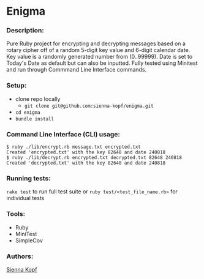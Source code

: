 # Enigma

### Description:
Pure Ruby project for encrypting and decrypting messages based on a rotary cipher off of a random 5-digit key value and 6-digit calendar date. Key value is a randomly generated number from (0..99999). Date is set to Today's Date as default but can also be inputted. Fully tested using Minitest and run through Commmand Line Interface commands. 

### Setup: 
- clone repo locally
  - `git clone git@github.com:sienna-kopf/enigma.git`
- `cd enigma`
- `bundle install` 

### Command Line Interface (CLI) usage: 
```
$ ruby ./lib/encrypt.rb message.txt encrypted.txt
Created 'encrypted.txt' with the key 82648 and date 240818
$ ruby ./lib/decrypt.rb encrypted.txt decrypted.txt 82648 240818
Created 'decrypted.txt' with the key 82648 and date 240818
```

### Running tests:
`rake test` to run full test suite or `ruby test/<test_file_name.rb>` for individual tests

### Tools: 
- Ruby
- MiniTest
- SimpleCov

### Authors: 
[Sienna Kopf](https://github.com/sienna-kopf)

